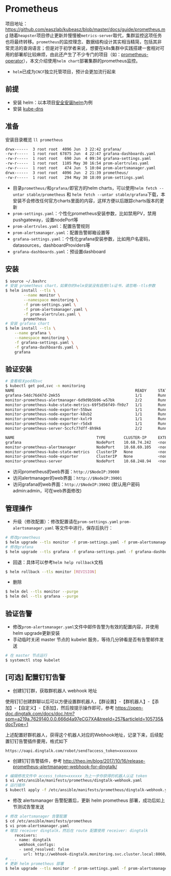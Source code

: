# Prometheus
项目地址：https://github.com/easzlab/kubeasz/blob/master/docs/guide/prometheus.md
随着`heapster`项目停止更新并慢慢被`metrics-server`取代，集群监控这项任务也将最终转移。`prometheus`的监控理念、数据结构设计其实相当精简，包括其非常灵活的查询语言；但是对于初学者来说，想要在k8s集群中实践搭建一套相对可用的部署却比较麻烦，由此还产生了不少专门的项目（如：[prometheus-operator](https://github.com/coreos/prometheus-operator)），本文介绍使用`helm chart`部署集群的prometheus监控。  
- `helm`已成为`CNCF`独立托管项目，预计会更加流行起来

## 前提

- 安装 helm：以本项目[安全安装helm](helm.md)为例
- 安装 [kube-dns](kubedns.md)

## 准备

安装目录概览 `ll prometheus`

``` bash
drwx------  3 root root  4096 Jun  3 22:42 grafana/
-rw-r-----  1 root root 67875 Jun  4 22:47 grafana-dashboards.yaml
-rw-r-----  1 root root   690 Jun  4 09:34 grafana-settings.yaml
-rw-r-----  1 root root  1105 May 30 16:54 prom-alertrules.yaml
-rw-r-----  1 root root   474 Jun  5 10:04 prom-alertsmanager.yaml
drwx------  3 root root  4096 Jun  2 21:39 prometheus/
-rw-r-----  1 root root   294 May 30 18:09 prom-settings.yaml
```
- 目录`prometheus/`和`grafana/`即官方的helm charts，可以使用`helm fetch --untar stable/prometheus` 和 `helm fetch --untar stable/grafana`下载，本安装不会修改任何官方charts里面的内容，这样方便以后跟踪charts版本的更新
- `prom-settings.yaml`：个性化prometheus安装参数，比如禁用PV，禁用pushgateway，设置nodePort等
- `prom-alertrules.yaml`：配置告警规则
- `prom-alertsmanager.yaml`：配置告警邮箱设置等
- `grafana-settings.yaml`：个性化grafana安装参数，比如用户名密码，datasources，dashboardProviders等
- `grafana-dashboards.yaml`：预设置dashboard

## 安装

``` bash
$ source ~/.bashrc
# 安装 prometheus chart，如果你的helm安装没有启用tls证书，请忽略--tls参数
$ helm install --tls \
        --name monitor \
        --namespace monitoring \
        -f prom-settings.yaml \
        -f prom-alertsmanager.yaml \
        -f prom-alertrules.yaml \
        prometheus
# 安装 grafana chart
$ helm install --tls \
	--name grafana \
	--namespace monitoring \
	-f grafana-settings.yaml \
	-f grafana-dashboards.yaml \
	grafana
```

## 验证安装

``` bash 
# 查看相关pod和svc
$ kubectl get pod,svc -n monitoring 
NAME                                                     READY     STATUS    RESTARTS   AGE
grafana-54dc76d47d-2mk55                                 1/1       Running   0          1m
monitor-prometheus-alertmanager-6d9d9b5b96-w57bk         2/2       Running   0          2m
monitor-prometheus-kube-state-metrics-69f5d56f49-fh9z7   1/1       Running   0          2m
monitor-prometheus-node-exporter-55bwx                   1/1       Running   0          2m
monitor-prometheus-node-exporter-k8sb2                   1/1       Running   0          2m
monitor-prometheus-node-exporter-kxlr9                   1/1       Running   0          2m
monitor-prometheus-node-exporter-r5dx8                   1/1       Running   0          2m
monitor-prometheus-server-5ccfc77dff-8h9k6               2/2       Running   0          2m

NAME                                    TYPE        CLUSTER-IP     EXTERNAL-IP   PORT(S)        AGE
grafana                                 NodePort    10.68.74.242   <none>        80:39002/TCP   1m
monitor-prometheus-alertmanager         NodePort    10.68.69.105   <none>        80:39001/TCP   2m
monitor-prometheus-kube-state-metrics   ClusterIP   None           <none>        80/TCP         2m
monitor-prometheus-node-exporter        ClusterIP   None           <none>        9100/TCP       2m
monitor-prometheus-server               NodePort    10.68.248.94   <none>        80:39000/TCP   2m
```

- 访问prometheus的web界面：`http://$NodeIP:39000`
- 访问alertmanager的web界面：`http://$NodeIP:39001`
- 访问grafana的web界面：`http://$NodeIP:39002` (默认用户密码 admin:admin，可在web界面修改)

## 管理操作

- 升级（修改配置）：修改配置请在`prom-settings.yaml` `prom-alertsmanager.yaml` 等文件中进行，保存后执行：  
``` bash
# 修改prometheus
$ helm upgrade --tls monitor -f prom-settings.yaml -f prom-alertsmanager.yaml -f prom-alertrules.yaml prometheus
# 修改grafana
$ helm upgrade --tls grafana -f grafana-settings.yaml -f grafana-dashboards.yaml grafana
```
- 回退：具体可以参考`helm help rollback`文档
``` bash
$ helm rollback --tls monitor [REVISION]
```
- 删除 
``` bash
$ helm del --tls monitor --purge
$ helm del --tls grafana --purge
```

## 验证告警

- 修改`prom-alertsmanager.yaml`文件中邮件告警为有效的配置内容，并使用 helm upgrade更新安装
- 手动临时关闭 master 节点的 kubelet 服务，等待几分钟看是否有告警邮件发送
 
``` bash
# 在 master 节点运行
$ systemctl stop kubelet
```

## [可选] 配置钉钉告警

- 创建钉钉群，获取群机器人 webhook 地址

使用钉钉创建群聊以后可以方便设置群机器人，【群设置】-【群机器人】-【添加】-【自定义】-【添加】，然后按提示操作即可，参考 https://open-doc.dingtalk.com/docs/doc.htm?spm=a219a.7629140.0.0.666d4a97eCG7XA&treeId=257&articleId=105735&docType=1

上述配置好群机器人，获得这个机器人对应的Webhook地址，记录下来，后续配置钉钉告警插件要用，格式如下

```
https://oapi.dingtalk.com/robot/send?access_token=xxxxxxxx
```

- 创建钉钉告警插件，参考 http://theo.im/blog/2017/10/16/release-prometheus-alertmanager-webhook-for-dingtalk/

``` bash
# 编辑修改文件中 access_token=xxxxxx 为上一步你获得的机器人认证 token
$ vi /etc/ansible/manifests/prometheus/dingtalk-webhook.yaml
# 运行插件
$ kubectl apply -f /etc/ansible/manifests/prometheus/dingtalk-webhook.yaml
```

- 修改 alertsmanager 告警配置后，更新 helm prometheus 部署，成功后如上节测试告警发送

``` bash
# 修改 alertsmanager 告警配置
$ cd /etc/ansible/manifests/prometheus
$ vi prom-alertsmanager.yaml
# 增加 receiver dingtalk，然后在 route 配置使用 receiver: dingtalk
    receivers:
    - name: dingtalk
      webhook_configs:
      - send_resolved: false
        url: http://webhook-dingtalk.monitoring.svc.cluster.local:8060/dingtalk/webhook1/send
# ...
# 更新 helm prometheus 部署
$ helm upgrade --tls monitor -f prom-settings.yaml -f prom-alertsmanager.yaml -f prom-alertrules.yaml prometheus
```
